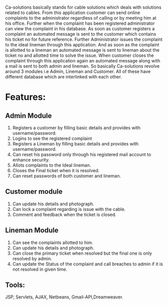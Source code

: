 Ca-solutions basically stands for cable solutions which deals with solutions related to cables. From this application customer can send online complaints to the administrator regardless of calling or by meeting him at his office. Further when the complaint has been registered administrator can view the complaint in his database.
As soon as customer registers a complaint an automated message is sent to the customer which contains his ticket no for future reference. Further Administrator issues the complaint to the ideal lineman through this application. And as soon as the complaint is allotted to a lineman an automated message is sent to lineman about the ticket no and allotted time to solve the issue. When customer closes the complaint through this application again an automated message along with a mail is sent to both admin and lineman.
So basically Ca-solutions revolve around 3 modules i.e Admin, Lineman and Customer. All of these have different database which are interlinked with each other.

# Features:

## Admin Module

1. Registers a customer by filling basic details and provides with username/password.
2. Logins to see the registered complaint
3. Registers a Lineman by filling basic details and provides with username/password.
4. Can reset his password only through his registered mail account to enhance security.
5. Allots complaints to the Ideal lineman.
6. Closes the  Final ticket when it is resolved.
7. Can reset passwords of both customer and lineman.

## Customer module

1. Can update his details and photograph.
2. Can lock a complaint regarding is issue with the cable.
3. Comment and feedback when the ticket is closed.

## Lineman Module

1. Can see the complaints allotted to him.
2. Can update his details and photograph.
3. Can close the primary ticket when resolved but the final one is only resolved by admin.
4. Can update the Status of the complaint and call breaches to admin if it is not resolved in given time.

## Tools:

JSP, Servlets, AJAX, Netbeans, Gmail-API,Dreamweaver.